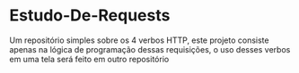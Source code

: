 # Estudo-De-Requests
Um repositório simples sobre os 4 verbos HTTP, este projeto consiste apenas na lógica de programação dessas requisições, o uso desses verbos em uma tela será feito em outro repositório
